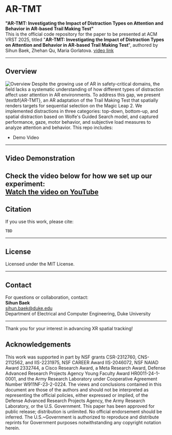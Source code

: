 # AR-TMT

**"AR-TMT: Investigating the Impact of Distraction Types on Attention and Behavior in AR-based Trail Making Test"**  
This is the official code repository for the paper to be presented at ACM VRST 2025, titled "**AR-TMT: Investigating the Impact of Distraction Types on Attention and Behavior in AR-based Trail Making Test**", authored by Sihun Baek, Zhehan Qu, Maria Gorlatova. [video link](https://youtu.be/-CHhz_t5S40)


---

## Overview
![Overview](assets/teaser.png)
Despite the growing use of AR in safety-critical domains, the field lacks a systematic understanding of how different types of distraction affect user attention in AR environments. To address this gap, we present \textbf{AR-TMT}, an AR adaptation of the Trail Making Test that spatially renders targets for sequential selection on the Magic Leap 2. We implemented distractions in three categories: top-down, bottom-up, and spatial distraction based on Wolfe's Guided Search model, and captured performance, gaze, motor behavior, and subjective load measures to analyze attention and behavior.
This repo includes:

- Demo Video

---
## Video Demonstration
Check the video below for how we set up our experiment:  
[Watch the video on YouTube](https://youtu.be/-CHhz_t5S40)
---

## Citation

If you use this work, please cite:
```
TBD
```

---

## License

Licensed under the MIT License.

---

## Contact

For questions or collaboration, contact:  
**Sihun Baek**  
sihun.baek@duke.edu  
Department of Electrical and Computer Engineering, Duke University

---

Thank you for your interest in advancing XR spatial tracking!

## Acknowledgements

This work was supported in part by NSF grants CSR-2312760, CNS-2112562, and IIS-2231975, NSF CAREER Award IIS-2046072, NSF NAIAD Award 2332744, a Cisco Research Award, a Meta Research Award, Defense Advanced Research Projects Agency Young Faculty Award HR0011-24-1-0001, and the Army Research Laboratory under Cooperative Agreement Number W911NF-23-2-0224. The views and conclusions contained in this document are those of the authors and should not be interpreted as representing the official policies, either expressed or implied, of the Defense Advanced Research Projects Agency, the Army Research Laboratory, or the U.S. Government. This paper has been approved for public release; distribution is unlimited. No official endorsement should be inferred. The U.S.~Government is authorized to reproduce and distribute reprints for Government purposes notwithstanding any copyright notation herein.

